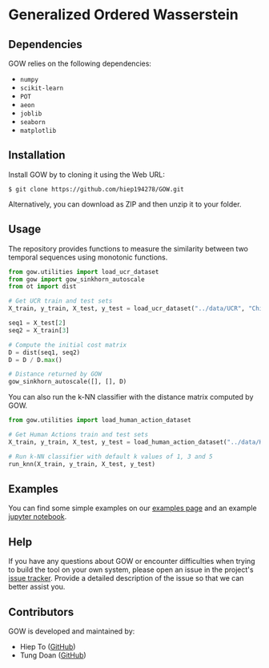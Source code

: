 # Generalized Ordered Wasserstein

## Dependencies

GOW relies on the following dependencies:

- `numpy`
- `scikit-learn`
- `POT`
- `aeon`
- `joblib`
- `seaborn`
- `matplotlib`

## Installation

Install GOW by to cloning it using the Web URL:

```
$ git clone https://github.com/hiep194278/GOW.git
```

Alternatively, you can download as ZIP and then unzip it to your folder.

## Usage

The repository provides functions to measure the similarity between two temporal sequences using monotonic functions.

```python
from gow.utilities import load_ucr_dataset
from gow import gow_sinkhorn_autoscale
from ot import dist

# Get UCR train and test sets
X_train, y_train, X_test, y_test = load_ucr_dataset("../data/UCR", "Chinatown")

seq1 = X_test[2]
seq2 = X_train[3]

# Compute the initial cost matrix
D = dist(seq1, seq2)
D = D / D.max()

# Distance returned by GOW
gow_sinkhorn_autoscale([], [], D)
```

You can also run the k-NN classifier with the distance matrix computed by GOW.

```python
from gow.utilities import load_human_action_dataset

# Get Human Actions train and test sets
X_train, y_train, X_test, y_test = load_human_action_dataset("../data/Human_Actions", "Weizmann")

# Run k-NN classifier with default k values of 1, 3 and 5
run_knn(X_train, y_train, X_test, y_test)
```

## Examples

You can find some simple examples on our [examples
page](https://github.com/hiep194278/GOW/tree/main/examples) and an
example [jupyter
notebook](https://github.com/hiep194278/GOW/blob/main/examples/example.ipynb).

## Help

If you have any questions about GOW or encounter difficulties when trying
to build the tool on your own system, please open an issue in the project's
[issue tracker](https://github.com/hiep194278/GOW/issues). Provide a detailed
description of the issue so that we can better assist you.

## Contributors

GOW is developed and maintained by:

- Hiep To ([GitHub](https://github.com/hiep194278))
- Tung Doan ([GitHub](https://github.com/TungDP))

<!-- ## Citation
```
``` -->
